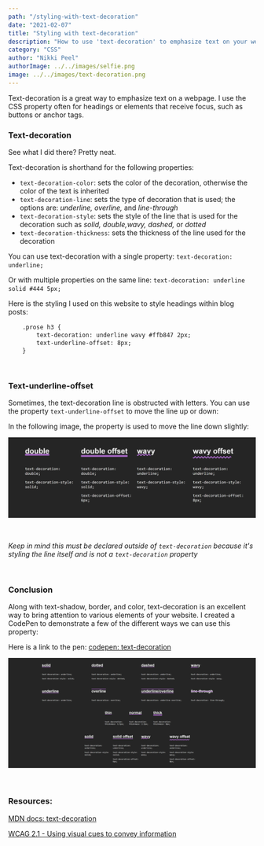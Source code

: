 ```yaml
---
path: "/styling-with-text-decoration"
date: "2021-02-07"
title: "Styling with text-decoration"
description: "How to use 'text-decoration' to emphasize text on your website"
category: "CSS"
author: "Nikki Peel"
authorImage: ../../images/selfie.png
image: ../../images/text-decoration.png
---
```


Text-decoration is a great way to emphasize text on a webpage. I use the CSS property often for headings or elements that receive focus, such as buttons or anchor tags.
</br>

### **Text-decoration**

See what I did there? Pretty neat.
 
Text-decoration is shorthand for the following properties:

- `text-decoration-color`: sets the color of the decoration, otherwise the color of the text is inherited
- `text-decoration-line`: sets the type of decoration that is used; the options are: *underline, overline,* and *line-through*
- `text-decoration-style`: sets the style of the line that is used for the decoration such as *solid, double,wavy, dashed,* or *dotted*
- `text-decoration-thickness`: sets the thickness of the line used for the decoration


You can use text-decoration with a single property: `text-decoration: underline;`

Or with multiple properties on the same line: `text-decoration: underline solid #444 5px;`

Here is the styling I used on this website to style headings within blog posts:

```
    .prose h3 {
        text-decoration: underline wavy #ffb847 2px;
        text-underline-offset: 8px;
    }
```
</br>

### **Text-underline-offset**

Sometimes, the text-decoration line is obstructed with letters. You can use the property `text-underline-offset` to move the line up or down: 

In the following image, the property is used to move the line down slightly:

![text-underline-offset](../../images/offset.png)

</br>

*Keep in mind this must be declared outside of  `text-decoration` because it's styling the line itself and is not a `text-decoration` property*

</br>

### **Conclusion**

Along with text-shadow, border, and color, text-decoration is an excellent way to bring attention to various elements of your website. I created a CodePen to demonstrate a few of the different ways we can use this property:


Here is a link to the pen: [codepen: text-decoration](https://codepen.io/nikki-peel/full/zYovZmv)

![text-decoration demo](../../images/text-decoration.png)

</br>

### **Resources:**

[MDN docs: text-decoration](https://developer.mozilla.org/en-US/docs/Web/CSS/text-decoration)

[WCAG 2.1 - Using visual cues to convey information](https://www.w3.org/WAI/WCAG21/Techniques/general/G182)